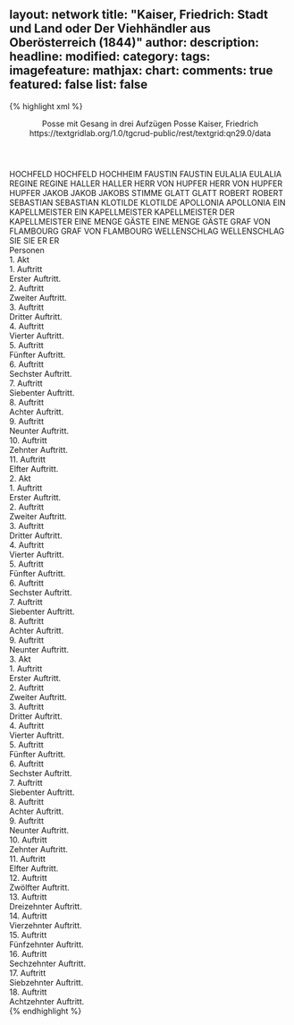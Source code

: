 layout: network
title: "Kaiser, Friedrich: Stadt und Land oder Der Viehhändler aus Oberösterreich (1844)"
author:
description:
headline:
modified:
category:
tags:
imagefeature:
mathjax:
chart:
comments: true
featured: false
list: false
---
{% highlight xml %}
<?xml-model href="https://raw.githubusercontent.com/DLiNa/project/master/rules/lina.rnc"?><?xml-model href="https://raw.githubusercontent.com/DLiNa/project/master/rules/lina.sch"?>
<play xmlns="http://lina.digital">
  <header>
    <title>Stadt und Land oder Der Viehhändler aus Oberösterreich</title>
    <subtitle>Posse mit Gesang in drei Aufzügen</subtitle>
    <genretitle>Posse</genretitle>
    <author>Kaiser, Friedrich</author>
    <date type="print" when="1845"/>
    <date type="premiere" when="1844"/>
    <date type="written"/>
    <source>https://textgridlab.org/1.0/tgcrud-public/rest/textgrid:qn29.0/data</source>
  </header>
  <personae>
    <character>
      <name>HOCHFELD</name>
      <alias xml:id="hochfeld">
        <name>HOCHFELD</name>
      </alias>
      <alias xml:id="hochheim">
        <name>HOCHHEIM</name>
      </alias>
    </character>
    <character>
      <name>FAUSTIN</name>
      <alias xml:id="faustin">
        <name>FAUSTIN</name>
      </alias>
    </character>
    <character>
      <name>EULALIA</name>
      <alias xml:id="eulalia">
        <name>EULALIA</name>
      </alias>
    </character>
    <character>
      <name>REGINE</name>
      <alias xml:id="regine">
        <name>REGINE</name>
      </alias>
    </character>
    <character>
      <name>HALLER</name>
      <alias xml:id="haller">
        <name>HALLER</name>
      </alias>
    </character>
    <character>
      <name>HERR VON HUPFER</name>
      <alias xml:id="herr_von_hupfer">
        <name>HERR VON HUPFER</name>
      </alias>
      <alias xml:id="hupfer">
        <name>HUPFER</name>
      </alias>
    </character>
    <character>
      <name>JAKOB</name>
      <alias xml:id="jakob">
        <name>JAKOB</name>
      </alias>
      <alias xml:id="jakobs_stimme">
        <name>JAKOBS STIMME</name>
      </alias>
    </character>
    <character>
      <name>GLATT</name>
      <alias xml:id="glatt">
        <name>GLATT</name>
      </alias>
    </character>
    <character>
      <name>ROBERT</name>
      <alias xml:id="robert">
        <name>ROBERT</name>
      </alias>
    </character>
    <character>
      <name>SEBASTIAN</name>
      <alias xml:id="sebastian">
        <name>SEBASTIAN</name>
      </alias>
    </character>
    <character>
      <name>KLOTILDE</name>
      <alias xml:id="klotilde">
        <name>KLOTILDE</name>
      </alias>
    </character>
    <character>
      <name>APOLLONIA</name>
      <alias xml:id="apollonia">
        <name>APOLLONIA</name>
      </alias>
    </character>
    <character>
      <name>EIN KAPELLMEISTER</name>
      <alias xml:id="ein_kapellmeister">
        <name>EIN KAPELLMEISTER</name>
      </alias>
      <alias xml:id="kapellmeister">
        <name>KAPELLMEISTER</name>
      </alias>
      <alias xml:id="der_kapellmeister">
        <name>DER KAPELLMEISTER</name>
      </alias>
    </character>
    <character>
      <name>EINE MENGE GÄSTE</name>
      <alias xml:id="eine_menge_gäste">
        <name>EINE MENGE GÄSTE</name>
      </alias>
    </character>
    <character>
      <name>GRAF VON FLAMBOURG</name>
      <alias xml:id="graf_von_flambourg">
        <name>GRAF VON FLAMBOURG</name>
      </alias>
    </character>
    <character>
      <name>WELLENSCHLAG</name>
      <alias xml:id="wellenschlag">
        <name>WELLENSCHLAG</name>
      </alias>
    </character>
    <character>
      <name>SIE</name>
      <alias xml:id="sie">
        <name>SIE</name>
      </alias>
    </character>
    <character>
      <name>ER</name>
      <alias xml:id="er">
        <name>ER</name>
      </alias>
    </character>
  </personae>
  <text>
    <div>
      <head>Personen</head>
    </div>
    <div>
      <head>1. Akt</head>
      <div>
        <head>1. Auftritt</head>
        <div>
          <head>Erster Auftritt.</head>
          <sp who="#hochfeld">
            <amount n="15" unit="speech_acts"/>
            <amount n="369" unit="words"/>
            <amount n="7" unit="lines"/>
            <amount n="1932" unit="chars"/>
          </sp>
          <sp who="#faustin">
            <amount n="14" unit="speech_acts"/>
            <amount n="449" unit="words"/>
            <amount n="6" unit="lines"/>
            <amount n="2451" unit="chars"/>
          </sp>
          <sp who="#eulalia #regine">
            <amount n="1" unit="speech_acts"/>
          </sp>
        </div>
      </div>
      <div>
        <head>2. Auftritt</head>
        <div>
          <head>Zweiter Auftritt.</head>
          <sp who="#eulalia">
            <amount n="7" unit="speech_acts"/>
            <amount n="195" unit="words"/>
            <amount n="2" unit="lines"/>
            <amount n="1072" unit="chars"/>
          </sp>
          <sp who="#regine">
            <amount n="5" unit="speech_acts"/>
            <amount n="41" unit="words"/>
            <amount n="5" unit="lines"/>
            <amount n="228" unit="chars"/>
          </sp>
          <sp who="#hochfeld">
            <amount n="10" unit="speech_acts"/>
            <amount n="404" unit="words"/>
            <amount n="3" unit="lines"/>
            <amount n="2236" unit="chars"/>
          </sp>
          <sp who="#haller">
            <amount n="1" unit="speech_acts"/>
          </sp>
        </div>
      </div>
      <div>
        <head>3. Auftritt</head>
        <div>
          <head>Dritter Auftritt.</head>
          <sp who="#haller">
            <amount n="8" unit="speech_acts"/>
            <amount n="207" unit="words"/>
            <amount n="4" unit="lines"/>
            <amount n="1189" unit="chars"/>
          </sp>
          <sp who="#hochfeld">
            <amount n="14" unit="speech_acts"/>
            <amount n="236" unit="words"/>
            <amount n="10" unit="lines"/>
            <amount n="1309" unit="chars"/>
          </sp>
          <sp who="#herr_von_hupfer">
            <amount n="1" unit="speech_acts"/>
          </sp>
          <sp who="#eulalia">
            <amount n="6" unit="speech_acts"/>
            <amount n="58" unit="words"/>
            <amount n="5" unit="lines"/>
            <amount n="349" unit="chars"/>
          </sp>
          <sp who="#hupfer">
            <amount n="6" unit="speech_acts"/>
            <amount n="219" unit="words"/>
            <amount n="2" unit="lines"/>
            <amount n="1247" unit="chars"/>
          </sp>
          <sp who="#regine">
            <amount n="6" unit="speech_acts"/>
            <amount n="82" unit="words"/>
            <amount n="4" unit="lines"/>
            <amount n="430" unit="chars"/>
          </sp>
          <sp who="#jakob">
            <amount n="2" unit="speech_acts"/>
            <amount n="7" unit="words"/>
            <amount n="1" unit="lines"/>
            <amount n="44" unit="chars"/>
          </sp>
          <sp who="#robert #glatt">
            <amount n="1" unit="speech_acts"/>
          </sp>
          <sp who="#glatt">
            <amount n="4" unit="speech_acts"/>
            <amount n="185" unit="words"/>
            <amount n="1" unit="lines"/>
            <amount n="1052" unit="chars"/>
          </sp>
          <sp who="#robert">
            <amount n="7" unit="speech_acts"/>
            <amount n="347" unit="words"/>
            <amount n="3" unit="lines"/>
            <amount n="1816" unit="chars"/>
          </sp>
          <sp who="#eulalia #regine">
            <amount n="1" unit="speech_acts"/>
            <amount n="1" unit="words"/>
            <amount n="1" unit="lines"/>
            <amount n="6" unit="chars"/>
          </sp>
          <sp who="#haller #hochfeld #herr_von_hupfer #eulalia #hupfer #regine #jakob #robert #glatt #faustin #sebastian">
            <amount n="1" unit="speech_acts"/>
            <amount n="3" unit="words"/>
            <amount n="1" unit="lines"/>
            <amount n="12" unit="chars"/>
          </sp>
          <sp who="#faustin">
            <amount n="3" unit="speech_acts"/>
            <amount n="14" unit="words"/>
            <amount n="2" unit="lines"/>
            <amount n="83" unit="chars"/>
          </sp>
          <sp who="#sebastian">
            <amount n="2" unit="speech_acts"/>
            <amount n="26" unit="words"/>
            <amount n="2" unit="lines"/>
            <amount n="163" unit="chars"/>
          </sp>
        </div>
      </div>
      <div>
        <head>4. Auftritt</head>
        <div>
          <head>Vierter Auftritt.</head>
          <sp who="#sebastian">
            <amount n="32" unit="speech_acts"/>
            <amount n="935" unit="words"/>
            <amount n="14" unit="lines"/>
            <amount n="4870" unit="chars"/>
          </sp>
          <sp who="#regine">
            <amount n="3" unit="speech_acts"/>
            <amount n="7" unit="words"/>
            <amount n="3" unit="lines"/>
            <amount n="31" unit="chars"/>
          </sp>
          <sp who="#hochfeld">
            <amount n="21" unit="speech_acts"/>
            <amount n="224" unit="words"/>
            <amount n="18" unit="lines"/>
            <amount n="1110" unit="chars"/>
          </sp>
          <sp who="#eulalia">
            <amount n="11" unit="speech_acts"/>
            <amount n="73" unit="words"/>
            <amount n="11" unit="lines"/>
            <amount n="375" unit="chars"/>
          </sp>
          <sp who="#faustin">
            <amount n="9" unit="speech_acts"/>
            <amount n="79" unit="words"/>
            <amount n="8" unit="lines"/>
            <amount n="435" unit="chars"/>
          </sp>
          <sp who="#hupfer">
            <amount n="3" unit="speech_acts"/>
            <amount n="35" unit="words"/>
            <amount n="2" unit="lines"/>
            <amount n="198" unit="chars"/>
          </sp>
          <sp who="#klotilde">
            <amount n="4" unit="speech_acts"/>
            <amount n="15" unit="words"/>
            <amount n="3" unit="lines"/>
            <amount n="66" unit="chars"/>
          </sp>
          <sp who="#apollonia">
            <amount n="4" unit="speech_acts"/>
            <amount n="28" unit="words"/>
            <amount n="4" unit="lines"/>
            <amount n="129" unit="chars"/>
          </sp>
          <sp who="#robert">
            <amount n="3" unit="speech_acts"/>
            <amount n="52" unit="words"/>
            <amount n="2" unit="lines"/>
            <amount n="271" unit="chars"/>
          </sp>
          <sp who="#glatt">
            <amount n="4" unit="speech_acts"/>
            <amount n="88" unit="words"/>
            <amount n="3" unit="lines"/>
            <amount n="420" unit="chars"/>
          </sp>
        </div>
      </div>
      <div>
        <head>5. Auftritt</head>
        <div>
          <head>Fünfter Auftritt.</head>
          <sp who="#hochfeld">
            <amount n="15" unit="speech_acts"/>
            <amount n="350" unit="words"/>
            <amount n="11" unit="lines"/>
            <amount n="1748" unit="chars"/>
          </sp>
          <sp who="#faustin">
            <amount n="15" unit="speech_acts"/>
            <amount n="311" unit="words"/>
            <amount n="6" unit="lines"/>
            <amount n="1618" unit="chars"/>
          </sp>
          <sp who="#hochheim">
            <amount n="1" unit="speech_acts"/>
            <amount n="34" unit="words"/>
            <amount n="163" unit="chars"/>
          </sp>
          <sp who="#hochfeld #faustin">
            <amount n="1" unit="speech_acts"/>
            <amount n="1" unit="words"/>
            <amount n="12" unit="chars"/>
          </sp>
        </div>
      </div>
      <div>
        <head>6. Auftritt</head>
        <div>
          <head>Sechster Auftritt.</head>
          <sp who="#klotilde">
            <amount n="3" unit="speech_acts"/>
            <amount n="52" unit="words"/>
            <amount n="2" unit="lines"/>
            <amount n="249" unit="chars"/>
          </sp>
          <sp who="#eulalia">
            <amount n="3" unit="speech_acts"/>
            <amount n="117" unit="words"/>
            <amount n="628" unit="chars"/>
          </sp>
        </div>
      </div>
      <div>
        <head>7. Auftritt</head>
        <div>
          <head>Siebenter Auftritt.</head>
          <sp who="#klotilde">
            <amount n="13" unit="speech_acts"/>
            <amount n="596" unit="words"/>
            <amount n="7" unit="lines"/>
            <amount n="2912" unit="chars"/>
          </sp>
          <sp who="#robert">
            <amount n="13" unit="speech_acts"/>
            <amount n="238" unit="words"/>
            <amount n="9" unit="lines"/>
            <amount n="1223" unit="chars"/>
          </sp>
          <sp who="#klotilde #robert">
            <amount n="1" unit="speech_acts"/>
          </sp>
          <sp who="#regine">
            <amount n="1" unit="speech_acts"/>
          </sp>
        </div>
      </div>
      <div>
        <head>8. Auftritt</head>
        <div>
          <head>Achter Auftritt.</head>
          <sp who="#regine">
            <amount n="3" unit="speech_acts"/>
            <amount n="63" unit="words"/>
            <amount n="1" unit="lines"/>
            <amount n="317" unit="chars"/>
          </sp>
          <sp who="#klotilde">
            <amount n="2" unit="speech_acts"/>
            <amount n="26" unit="words"/>
            <amount n="1" unit="lines"/>
            <amount n="133" unit="chars"/>
          </sp>
          <sp who="#robert">
            <amount n="1" unit="speech_acts"/>
            <amount n="9" unit="words"/>
            <amount n="2" unit="lines"/>
            <amount n="61" unit="chars"/>
          </sp>
        </div>
      </div>
      <div>
        <head>9. Auftritt</head>
        <div>
          <head>Neunter Auftritt.</head>
          <sp who="#faustin">
            <amount n="3" unit="speech_acts"/>
            <amount n="64" unit="words"/>
            <amount n="2" unit="lines"/>
            <amount n="316" unit="chars"/>
          </sp>
          <sp who="#sebastian">
            <amount n="4" unit="speech_acts"/>
            <amount n="189" unit="words"/>
            <amount n="1" unit="lines"/>
            <amount n="931" unit="chars"/>
          </sp>
          <sp who="#robert">
            <amount n="1" unit="speech_acts"/>
            <amount n="4" unit="words"/>
            <amount n="1" unit="lines"/>
            <amount n="20" unit="chars"/>
          </sp>
          <sp who="#regine">
            <amount n="1" unit="speech_acts"/>
            <amount n="14" unit="words"/>
            <amount n="1" unit="lines"/>
            <amount n="76" unit="chars"/>
          </sp>
          <sp who="#ein_kapellmeister">
            <amount n="1" unit="speech_acts"/>
          </sp>
        </div>
      </div>
      <div>
        <head>10. Auftritt</head>
        <div>
          <head>Zehnter Auftritt.</head>
          <sp who="#sebastian">
            <amount n="8" unit="speech_acts"/>
            <amount n="203" unit="words"/>
            <amount n="10" unit="lines"/>
            <amount n="988" unit="chars"/>
          </sp>
          <sp who="#kapellmeister">
            <amount n="5" unit="speech_acts"/>
            <amount n="44" unit="words"/>
            <amount n="5" unit="lines"/>
            <amount n="246" unit="chars"/>
          </sp>
          <sp who="#robert">
            <amount n="1" unit="speech_acts"/>
            <amount n="15" unit="words"/>
            <amount n="1" unit="lines"/>
            <amount n="77" unit="chars"/>
          </sp>
          <sp who="#der_kapellmeister">
            <amount n="1" unit="speech_acts"/>
          </sp>
          <sp who="#eine_menge_gäste">
            <amount n="1" unit="speech_acts"/>
          </sp>
        </div>
      </div>
      <div>
        <head>11. Auftritt</head>
        <div>
          <head>Elfter Auftritt.</head>
          <sp who="#sebastian">
            <amount n="1" unit="speech_acts"/>
            <amount n="2" unit="words"/>
            <amount n="1" unit="lines"/>
            <amount n="11" unit="chars"/>
          </sp>
          <sp who="#graf_von_flambourg">
            <amount n="1" unit="speech_acts"/>
            <amount n="5" unit="words"/>
            <amount n="1" unit="lines"/>
            <amount n="73" unit="chars"/>
          </sp>
          <sp who="#hochfeld">
            <amount n="1" unit="speech_acts"/>
            <amount n="4" unit="words"/>
            <amount n="1" unit="lines"/>
            <amount n="18" unit="chars"/>
          </sp>
          <sp who="#eulalia">
            <amount n="1" unit="speech_acts"/>
            <amount n="4" unit="words"/>
            <amount n="1" unit="lines"/>
            <amount n="21" unit="chars"/>
          </sp>
        </div>
      </div>
    </div>
    <div>
      <head>2. Akt</head>
      <div>
        <head>1. Auftritt</head>
        <div>
          <head>Erster Auftritt.</head>
          <sp who="#hochfeld">
            <amount n="7" unit="speech_acts"/>
            <amount n="161" unit="words"/>
            <amount n="3" unit="lines"/>
            <amount n="830" unit="chars"/>
          </sp>
          <sp who="#eulalia">
            <amount n="7" unit="speech_acts"/>
            <amount n="131" unit="words"/>
            <amount n="4" unit="lines"/>
            <amount n="707" unit="chars"/>
          </sp>
          <sp who="#faustin">
            <amount n="4" unit="speech_acts"/>
            <amount n="90" unit="words"/>
            <amount n="3" unit="lines"/>
            <amount n="458" unit="chars"/>
          </sp>
          <sp who="#klotilde">
            <amount n="3" unit="speech_acts"/>
            <amount n="73" unit="words"/>
            <amount n="1" unit="lines"/>
            <amount n="356" unit="chars"/>
          </sp>
          <sp who="#robert">
            <amount n="1" unit="speech_acts"/>
          </sp>
        </div>
      </div>
      <div>
        <head>2. Auftritt</head>
        <div>
          <head>Zweiter Auftritt.</head>
          <sp who="#robert">
            <amount n="15" unit="speech_acts"/>
            <amount n="445" unit="words"/>
            <amount n="7" unit="lines"/>
            <amount n="2441" unit="chars"/>
          </sp>
          <sp who="#klotilde">
            <amount n="7" unit="speech_acts"/>
            <amount n="64" unit="words"/>
            <amount n="6" unit="lines"/>
            <amount n="347" unit="chars"/>
          </sp>
          <sp who="#eulalia">
            <amount n="2" unit="speech_acts"/>
            <amount n="13" unit="words"/>
            <amount n="2" unit="lines"/>
            <amount n="70" unit="chars"/>
          </sp>
          <sp who="#hochfeld">
            <amount n="8" unit="speech_acts"/>
            <amount n="174" unit="words"/>
            <amount n="4" unit="lines"/>
            <amount n="919" unit="chars"/>
          </sp>
        </div>
      </div>
      <div>
        <head>3. Auftritt</head>
        <div>
          <head>Dritter Auftritt.</head>
          <sp who="#klotilde">
            <amount n="1" unit="speech_acts"/>
            <amount n="58" unit="words"/>
            <amount n="274" unit="chars"/>
          </sp>
          <sp who="#sebastian">
            <amount n="1" unit="speech_acts"/>
          </sp>
        </div>
      </div>
      <div>
        <head>4. Auftritt</head>
        <div>
          <head>Vierter Auftritt.</head>
          <sp who="#sebastian">
            <amount n="12" unit="speech_acts"/>
            <amount n="176" unit="words"/>
            <amount n="9" unit="lines"/>
            <amount n="857" unit="chars"/>
          </sp>
          <sp who="#klotilde">
            <amount n="12" unit="speech_acts"/>
            <amount n="163" unit="words"/>
            <amount n="8" unit="lines"/>
            <amount n="766" unit="chars"/>
          </sp>
        </div>
      </div>
      <div>
        <head>5. Auftritt</head>
        <div>
          <head>Fünfter Auftritt.</head>
          <sp who="#sebastian">
            <amount n="1" unit="speech_acts"/>
            <amount n="272" unit="words"/>
            <amount n="45" unit="lines"/>
            <amount n="1307" unit="chars"/>
          </sp>
          <sp who="#regine">
            <amount n="1" unit="speech_acts"/>
          </sp>
        </div>
      </div>
      <div>
        <head>6. Auftritt</head>
        <div>
          <head>Sechster Auftritt.</head>
          <sp who="#regine">
            <amount n="11" unit="speech_acts"/>
            <amount n="206" unit="words"/>
            <amount n="6" unit="lines"/>
            <amount n="1107" unit="chars"/>
          </sp>
          <sp who="#sebastian">
            <amount n="10" unit="speech_acts"/>
            <amount n="275" unit="words"/>
            <amount n="2" unit="lines"/>
            <amount n="1315" unit="chars"/>
          </sp>
          <sp who="#hupfer">
            <amount n="1" unit="speech_acts"/>
          </sp>
        </div>
      </div>
      <div>
        <head>7. Auftritt</head>
        <div>
          <head>Siebenter Auftritt.</head>
          <sp who="#hupfer">
            <amount n="21" unit="speech_acts"/>
            <amount n="373" unit="words"/>
            <amount n="14" unit="lines"/>
            <amount n="1880" unit="chars"/>
          </sp>
          <sp who="#regine">
            <amount n="20" unit="speech_acts"/>
            <amount n="163" unit="words"/>
            <amount n="15" unit="lines"/>
            <amount n="786" unit="chars"/>
          </sp>
          <sp who="#apollonia">
            <amount n="2" unit="speech_acts"/>
            <amount n="9" unit="words"/>
            <amount n="1" unit="lines"/>
            <amount n="37" unit="chars"/>
          </sp>
          <sp who="#sebastian">
            <amount n="6" unit="speech_acts"/>
            <amount n="291" unit="words"/>
            <amount n="2" unit="lines"/>
            <amount n="1516" unit="chars"/>
          </sp>
        </div>
      </div>
      <div>
        <head>8. Auftritt</head>
        <div>
          <head>Achter Auftritt.</head>
          <sp who="#hupfer">
            <amount n="18" unit="speech_acts"/>
            <amount n="330" unit="words"/>
            <amount n="14" unit="lines"/>
            <amount n="1679" unit="chars"/>
          </sp>
          <sp who="#apollonia">
            <amount n="17" unit="speech_acts"/>
            <amount n="264" unit="words"/>
            <amount n="13" unit="lines"/>
            <amount n="1296" unit="chars"/>
          </sp>
        </div>
      </div>
      <div>
        <head>9. Auftritt</head>
        <div>
          <head>Neunter Auftritt.</head>
          <sp who="#apollonia">
            <amount n="1" unit="speech_acts"/>
            <amount n="225" unit="words"/>
            <amount n="35" unit="lines"/>
            <amount n="1125" unit="chars"/>
          </sp>
        </div>
      </div>
    </div>
    <div>
      <head>3. Akt</head>
      <div>
        <head>1. Auftritt</head>
        <div>
          <head>Erster Auftritt.</head>
          <sp who="#hochfeld">
            <amount n="7" unit="speech_acts"/>
            <amount n="135" unit="words"/>
            <amount n="4" unit="lines"/>
            <amount n="729" unit="chars"/>
          </sp>
          <sp who="#robert">
            <amount n="2" unit="speech_acts"/>
            <amount n="34" unit="words"/>
            <amount n="1" unit="lines"/>
            <amount n="188" unit="chars"/>
          </sp>
          <sp who="#faustin">
            <amount n="5" unit="speech_acts"/>
            <amount n="56" unit="words"/>
            <amount n="4" unit="lines"/>
            <amount n="291" unit="chars"/>
          </sp>
          <sp who="#haller">
            <amount n="1" unit="speech_acts"/>
          </sp>
        </div>
      </div>
      <div>
        <head>2. Auftritt</head>
        <div>
          <head>Zweiter Auftritt.</head>
          <sp who="#haller">
            <amount n="9" unit="speech_acts"/>
            <amount n="76" unit="words"/>
            <amount n="8" unit="lines"/>
            <amount n="399" unit="chars"/>
          </sp>
          <sp who="#hochfeld">
            <amount n="12" unit="speech_acts"/>
            <amount n="198" unit="words"/>
            <amount n="7" unit="lines"/>
            <amount n="1134" unit="chars"/>
          </sp>
          <sp who="#robert">
            <amount n="3" unit="speech_acts"/>
            <amount n="56" unit="words"/>
            <amount n="2" unit="lines"/>
            <amount n="272" unit="chars"/>
          </sp>
          <sp who="#jakob">
            <amount n="2" unit="speech_acts"/>
            <amount n="3" unit="words"/>
            <amount n="1" unit="lines"/>
            <amount n="15" unit="chars"/>
          </sp>
          <sp who="#glatt">
            <amount n="1" unit="speech_acts"/>
          </sp>
        </div>
      </div>
      <div>
        <head>3. Auftritt</head>
        <div>
          <head>Dritter Auftritt.</head>
          <sp who="#glatt">
            <amount n="14" unit="speech_acts"/>
            <amount n="241" unit="words"/>
            <amount n="9" unit="lines"/>
            <amount n="1315" unit="chars"/>
          </sp>
          <sp who="#hochfeld">
            <amount n="12" unit="speech_acts"/>
            <amount n="127" unit="words"/>
            <amount n="9" unit="lines"/>
            <amount n="649" unit="chars"/>
          </sp>
          <sp who="#robert">
            <amount n="5" unit="speech_acts"/>
            <amount n="77" unit="words"/>
            <amount n="4" unit="lines"/>
            <amount n="416" unit="chars"/>
          </sp>
        </div>
      </div>
      <div>
        <head>4. Auftritt</head>
        <div>
          <head>Vierter Auftritt.</head>
          <sp who="#hochfeld">
            <amount n="1" unit="speech_acts"/>
            <amount n="38" unit="words"/>
            <amount n="220" unit="chars"/>
          </sp>
          <sp who="#sebastian">
            <amount n="1" unit="speech_acts"/>
          </sp>
        </div>
      </div>
      <div>
        <head>5. Auftritt</head>
        <div>
          <head>Fünfter Auftritt.</head>
          <sp who="#sebastian">
            <amount n="27" unit="speech_acts"/>
            <amount n="434" unit="words"/>
            <amount n="20" unit="lines"/>
            <amount n="2073" unit="chars"/>
          </sp>
          <sp who="#hochfeld">
            <amount n="26" unit="speech_acts"/>
            <amount n="257" unit="words"/>
            <amount n="23" unit="lines"/>
            <amount n="1261" unit="chars"/>
          </sp>
          <sp who="#apollonia">
            <amount n="1" unit="speech_acts"/>
          </sp>
        </div>
      </div>
      <div>
        <head>6. Auftritt</head>
        <div>
          <head>Sechster Auftritt.</head>
          <sp who="#apollonia">
            <amount n="9" unit="speech_acts"/>
            <amount n="155" unit="words"/>
            <amount n="6" unit="lines"/>
            <amount n="787" unit="chars"/>
          </sp>
          <sp who="#sebastian">
            <amount n="9" unit="speech_acts"/>
            <amount n="119" unit="words"/>
            <amount n="7" unit="lines"/>
            <amount n="530" unit="chars"/>
          </sp>
          <sp who="#faustin">
            <amount n="1" unit="speech_acts"/>
          </sp>
        </div>
      </div>
      <div>
        <head>7. Auftritt</head>
        <div>
          <head>Siebenter Auftritt.</head>
          <sp who="#faustin">
            <amount n="17" unit="speech_acts"/>
            <amount n="182" unit="words"/>
            <amount n="12" unit="lines"/>
            <amount n="932" unit="chars"/>
          </sp>
          <sp who="#sebastian">
            <amount n="18" unit="speech_acts"/>
            <amount n="401" unit="words"/>
            <amount n="17" unit="lines"/>
            <amount n="1952" unit="chars"/>
          </sp>
          <sp who="#apollonia">
            <amount n="2" unit="speech_acts"/>
            <amount n="12" unit="words"/>
            <amount n="2" unit="lines"/>
            <amount n="56" unit="chars"/>
          </sp>
        </div>
      </div>
      <div>
        <head>8. Auftritt</head>
        <div>
          <head>Achter Auftritt.</head>
          <sp who="#faustin">
            <amount n="1" unit="speech_acts"/>
            <amount n="18" unit="words"/>
            <amount n="1" unit="lines"/>
            <amount n="107" unit="chars"/>
          </sp>
        </div>
      </div>
      <div>
        <head>9. Auftritt</head>
        <div>
          <head>Neunter Auftritt.</head>
          <sp who="#eulalia">
            <amount n="2" unit="speech_acts"/>
            <amount n="37" unit="words"/>
            <amount n="1" unit="lines"/>
            <amount n="214" unit="chars"/>
          </sp>
          <sp who="#wellenschlag">
            <amount n="3" unit="speech_acts"/>
            <amount n="111" unit="words"/>
            <amount n="1" unit="lines"/>
            <amount n="558" unit="chars"/>
          </sp>
          <sp who="#robert">
            <amount n="1" unit="speech_acts"/>
            <amount n="7" unit="words"/>
            <amount n="1" unit="lines"/>
            <amount n="44" unit="chars"/>
          </sp>
          <sp who="#glatt">
            <amount n="1" unit="speech_acts"/>
          </sp>
        </div>
      </div>
      <div>
        <head>10. Auftritt</head>
        <div>
          <head>Zehnter Auftritt.</head>
          <sp who="#robert">
            <amount n="1" unit="speech_acts"/>
            <amount n="25" unit="words"/>
            <amount n="142" unit="chars"/>
          </sp>
          <sp who="#glatt">
            <amount n="3" unit="speech_acts"/>
            <amount n="24" unit="words"/>
            <amount n="3" unit="lines"/>
            <amount n="112" unit="chars"/>
          </sp>
          <sp who="#wellenschlag">
            <amount n="2" unit="speech_acts"/>
            <amount n="19" unit="words"/>
            <amount n="2" unit="lines"/>
            <amount n="78" unit="chars"/>
          </sp>
          <sp who="#hochfeld">
            <amount n="4" unit="speech_acts"/>
            <amount n="36" unit="words"/>
            <amount n="3" unit="lines"/>
            <amount n="208" unit="chars"/>
          </sp>
          <sp who="#haller">
            <amount n="1" unit="speech_acts"/>
          </sp>
        </div>
      </div>
      <div>
        <head>11. Auftritt</head>
        <div>
          <head>Elfter Auftritt.</head>
          <sp who="#haller">
            <amount n="3" unit="speech_acts"/>
            <amount n="15" unit="words"/>
            <amount n="2" unit="lines"/>
            <amount n="81" unit="chars"/>
          </sp>
          <sp who="#hochfeld">
            <amount n="5" unit="speech_acts"/>
            <amount n="29" unit="words"/>
            <amount n="5" unit="lines"/>
            <amount n="169" unit="chars"/>
          </sp>
          <sp who="#glatt">
            <amount n="1" unit="speech_acts"/>
            <amount n="12" unit="words"/>
            <amount n="1" unit="lines"/>
            <amount n="63" unit="chars"/>
          </sp>
          <sp who="#jakobs_stimme">
            <amount n="1" unit="speech_acts"/>
            <amount n="5" unit="words"/>
            <amount n="1" unit="lines"/>
            <amount n="24" unit="chars"/>
          </sp>
          <sp who="#sebastian">
            <amount n="1" unit="speech_acts"/>
          </sp>
        </div>
      </div>
      <div>
        <head>12. Auftritt</head>
        <div>
          <head>Zwölfter Auftritt.</head>
          <sp who="#wellenschlag">
            <amount n="7" unit="speech_acts"/>
            <amount n="52" unit="words"/>
            <amount n="7" unit="lines"/>
            <amount n="234" unit="chars"/>
          </sp>
          <sp who="#robert">
            <amount n="4" unit="speech_acts"/>
            <amount n="29" unit="words"/>
            <amount n="4" unit="lines"/>
            <amount n="138" unit="chars"/>
          </sp>
          <sp who="#glatt">
            <amount n="3" unit="speech_acts"/>
            <amount n="19" unit="words"/>
            <amount n="3" unit="lines"/>
            <amount n="112" unit="chars"/>
          </sp>
          <sp who="#eulalia #hochfeld">
            <amount n="1" unit="speech_acts"/>
            <amount n="2" unit="words"/>
            <amount n="1" unit="lines"/>
            <amount n="11" unit="chars"/>
          </sp>
          <sp who="#sebastian">
            <amount n="11" unit="speech_acts"/>
            <amount n="308" unit="words"/>
            <amount n="5" unit="lines"/>
            <amount n="1539" unit="chars"/>
          </sp>
          <sp who="#hochfeld">
            <amount n="8" unit="speech_acts"/>
            <amount n="44" unit="words"/>
            <amount n="8" unit="lines"/>
            <amount n="232" unit="chars"/>
          </sp>
          <sp who="#wellenschlag #robert #glatt #eulalia #hochfeld #sebastian #klotilde">
            <amount n="2" unit="speech_acts"/>
            <amount n="2" unit="words"/>
            <amount n="2" unit="lines"/>
            <amount n="14" unit="chars"/>
          </sp>
          <sp who="#robert #hochfeld">
            <amount n="1" unit="speech_acts"/>
            <amount n="2" unit="words"/>
            <amount n="1" unit="lines"/>
            <amount n="10" unit="chars"/>
          </sp>
          <sp who="#klotilde">
            <amount n="1" unit="speech_acts"/>
            <amount n="2" unit="words"/>
            <amount n="1" unit="lines"/>
            <amount n="13" unit="chars"/>
          </sp>
          <sp who="#eulalia">
            <amount n="1" unit="speech_acts"/>
            <amount n="13" unit="words"/>
            <amount n="1" unit="lines"/>
            <amount n="62" unit="chars"/>
          </sp>
        </div>
      </div>
      <div>
        <head>13. Auftritt</head>
        <div>
          <head>Dreizehnter Auftritt.</head>
          <sp who="#klotilde">
            <amount n="4" unit="speech_acts"/>
            <amount n="15" unit="words"/>
            <amount n="3" unit="lines"/>
            <amount n="63" unit="chars"/>
          </sp>
          <sp who="#sebastian">
            <amount n="15" unit="speech_acts"/>
            <amount n="422" unit="words"/>
            <amount n="9" unit="lines"/>
            <amount n="2041" unit="chars"/>
          </sp>
          <sp who="#regine">
            <amount n="4" unit="speech_acts"/>
            <amount n="49" unit="words"/>
            <amount n="3" unit="lines"/>
            <amount n="273" unit="chars"/>
          </sp>
          <sp who="#apollonia">
            <amount n="9" unit="speech_acts"/>
            <amount n="72" unit="words"/>
            <amount n="8" unit="lines"/>
            <amount n="345" unit="chars"/>
          </sp>
          <sp who="#glatt">
            <amount n="1" unit="speech_acts"/>
          </sp>
        </div>
      </div>
      <div>
        <head>14. Auftritt</head>
        <div>
          <head>Vierzehnter Auftritt.</head>
          <sp who="#glatt">
            <amount n="5" unit="speech_acts"/>
            <amount n="82" unit="words"/>
            <amount n="4" unit="lines"/>
            <amount n="422" unit="chars"/>
          </sp>
          <sp who="#sebastian">
            <amount n="5" unit="speech_acts"/>
            <amount n="85" unit="words"/>
            <amount n="3" unit="lines"/>
            <amount n="447" unit="chars"/>
          </sp>
          <sp who="#haller">
            <amount n="1" unit="speech_acts"/>
          </sp>
        </div>
      </div>
      <div>
        <head>15. Auftritt</head>
        <div>
          <head>Fünfzehnter Auftritt.</head>
          <sp who="#haller">
            <amount n="7" unit="speech_acts"/>
            <amount n="56" unit="words"/>
            <amount n="6" unit="lines"/>
            <amount n="315" unit="chars"/>
          </sp>
          <sp who="#sebastian">
            <amount n="12" unit="speech_acts"/>
            <amount n="147" unit="words"/>
            <amount n="8" unit="lines"/>
            <amount n="757" unit="chars"/>
          </sp>
          <sp who="#glatt">
            <amount n="10" unit="speech_acts"/>
            <amount n="151" unit="words"/>
            <amount n="8" unit="lines"/>
            <amount n="805" unit="chars"/>
          </sp>
          <sp who="#hochfeld">
            <amount n="2" unit="speech_acts"/>
            <amount n="6" unit="words"/>
            <amount n="1" unit="lines"/>
            <amount n="30" unit="chars"/>
          </sp>
        </div>
      </div>
      <div>
        <head>16. Auftritt</head>
        <div>
          <head>Sechzehnter Auftritt.</head>
          <sp who="#hochfeld">
            <amount n="5" unit="speech_acts"/>
            <amount n="45" unit="words"/>
            <amount n="4" unit="lines"/>
            <amount n="230" unit="chars"/>
          </sp>
          <sp who="#sebastian">
            <amount n="6" unit="speech_acts"/>
            <amount n="132" unit="words"/>
            <amount n="3" unit="lines"/>
            <amount n="643" unit="chars"/>
          </sp>
          <sp who="#klotilde">
            <amount n="2" unit="speech_acts"/>
            <amount n="33" unit="words"/>
            <amount n="1" unit="lines"/>
            <amount n="170" unit="chars"/>
          </sp>
          <sp who="#wellenschlag #robert">
            <amount n="1" unit="speech_acts"/>
          </sp>
        </div>
      </div>
      <div>
        <head>17. Auftritt</head>
        <div>
          <head>Siebzehnter Auftritt.</head>
          <sp who="#robert">
            <amount n="3" unit="speech_acts"/>
            <amount n="18" unit="words"/>
            <amount n="3" unit="lines"/>
            <amount n="111" unit="chars"/>
          </sp>
          <sp who="#wellenschlag">
            <amount n="17" unit="speech_acts"/>
            <amount n="217" unit="words"/>
            <amount n="12" unit="lines"/>
            <amount n="1221" unit="chars"/>
          </sp>
          <sp who="#klotilde">
            <amount n="1" unit="speech_acts"/>
            <amount n="1" unit="words"/>
            <amount n="1" unit="lines"/>
            <amount n="3" unit="chars"/>
          </sp>
          <sp who="#hochfeld">
            <amount n="2" unit="speech_acts"/>
            <amount n="6" unit="words"/>
            <amount n="2" unit="lines"/>
            <amount n="34" unit="chars"/>
          </sp>
          <sp who="#sebastian">
            <amount n="17" unit="speech_acts"/>
            <amount n="314" unit="words"/>
            <amount n="11" unit="lines"/>
            <amount n="1726" unit="chars"/>
          </sp>
        </div>
      </div>
      <div>
        <head>18. Auftritt</head>
        <div>
          <head>Achtzehnter Auftritt.</head>
          <sp who="#hochfeld">
            <amount n="1" unit="speech_acts"/>
            <amount n="53" unit="words"/>
            <amount n="288" unit="chars"/>
          </sp>
          <sp who="#wellenschlag #robert #hochfeld #sebastian #klotilde #haller #glatt #eulalia">
            <amount n="1" unit="speech_acts"/>
          </sp>
          <sp who="#sebastian">
            <amount n="1" unit="speech_acts"/>
            <amount n="45" unit="words"/>
            <amount n="234" unit="chars"/>
          </sp>
          <sp who="#sie">
            <amount n="2" unit="speech_acts"/>
            <amount n="41" unit="words"/>
            <amount n="4" unit="lines"/>
            <amount n="184" unit="chars"/>
          </sp>
          <sp who="#er">
            <amount n="2" unit="speech_acts"/>
            <amount n="46" unit="words"/>
            <amount n="4" unit="lines"/>
            <amount n="204" unit="chars"/>
          </sp>
          <sp who="#sie #er">
            <amount n="1" unit="speech_acts"/>
            <amount n="49" unit="words"/>
            <amount n="8" unit="lines"/>
            <amount n="222" unit="chars"/>
          </sp>
        </div>
      </div>
    </div>
  </text>
</play>
{% endhighlight %}